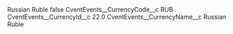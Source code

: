<?xml version="1.0" encoding="UTF-8"?>
<CustomMetadata xmlns="http://soap.sforce.com/2006/04/metadata" xmlns:xsi="http://www.w3.org/2001/XMLSchema-instance" xmlns:xsd="http://www.w3.org/2001/XMLSchema">
    <label>Russian Ruble</label>
    <protected>false</protected>
    <values>
        <field>CventEvents__CurrencyCode__c</field>
        <value xsi:type="xsd:string">RUB</value>
    </values>
    <values>
        <field>CventEvents__CurrencyId__c</field>
        <value xsi:type="xsd:double">22.0</value>
    </values>
    <values>
        <field>CventEvents__CurrencyName__c</field>
        <value xsi:type="xsd:string">Russian Ruble</value>
    </values>
</CustomMetadata>
